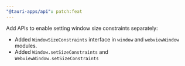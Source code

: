 ```yaml
---
"@tauri-apps/api": patch:feat
---
```


Add APIs to enable setting window size constraints separately:
- Added `WindowSizeConstraints` interface in `window` and `webviewWindow` modules.
- Added `Window.setSizeConstraints` and `WebviewWindow.setSizeConstraints`
